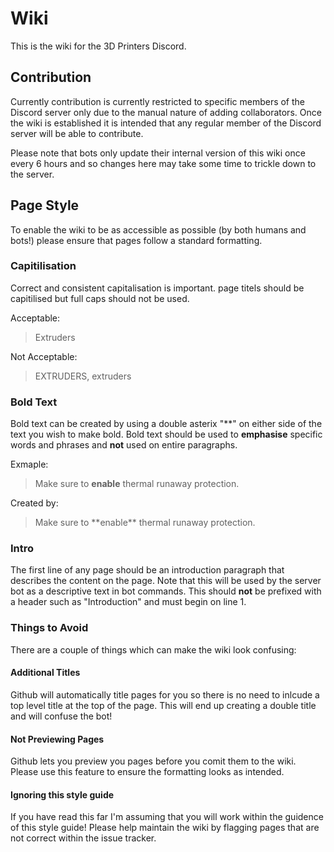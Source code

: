 # Wiki
This is the wiki for the 3D Printers Discord. 

## Contribution
Currently contribution is currently restricted to specific members of the Discord server only due to the manual nature of adding collaborators. Once the wiki is established it is intended that any regular member of the Discord server will be able to contribute.

Please note that bots only update their internal version of this wiki once every 6 hours and so changes here may take some time to trickle down to the server. 

## Page Style
To enable the wiki to be as accessible as possible (by both humans and bots!) please ensure that pages follow a standard formatting. 

### Capitilisation
Correct and consistent capitalisation is important. page titels should be capitilised but full caps should not be used.

Acceptable:
> Extruders

Not Acceptable:
> EXTRUDERS, extruders

### Bold Text
Bold text can be created by using a double asterix "\*\*" on either side of the text you wish to make bold. Bold text should be used to **emphasise** specific words and phrases and **not** used on entire paragraphs.

Exmaple:
> Make sure to **enable** thermal runaway protection.

Created by:
> Make sure to \*\*enable\*\* thermal runaway protection. 

### Intro 
The first line of any page should be an introduction paragraph that describes the content on the page. Note that this will be used by the server bot as a descriptive text in bot commands. This should **not** be prefixed with a header such as "Introduction" and must begin on line 1. 

### Things to Avoid
There are a couple of things which can make the wiki look confusing:

#### Additional Titles
Github will automatically title pages for you so there is no need to inlcude a top level title at the top of the page. This will end up creating a double title and will confuse the bot! 

#### Not Previewing Pages
Github lets you preview you pages before you comit them to the wiki. Please use this feature to ensure the formatting looks as intended. 

#### Ignoring this style guide
If you have read this far I'm assuming that you will work within the guidence of this style guide! Please help maintain the wiki by flagging pages that are not correct within the issue tracker.
